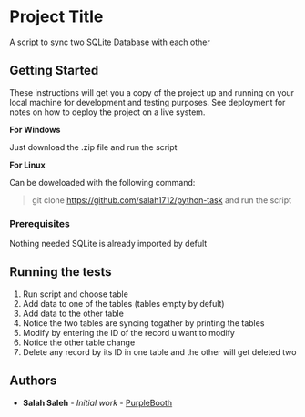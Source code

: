 # Project Title

A script to sync two SQLite Database with each other

## Getting Started

These instructions will get you a copy of the project up and running on your local machine for development and testing purposes. See deployment for notes on how to deploy the project on a live system.

**For Windows** 

Just download the .zip file and run the script

**For Linux**
 
Can be doweloaded with the following command:
> git clone https://github.com/salah1712/python-task and run the script

### Prerequisites

Nothing needed SQLite is already imported by defult

## Running the tests

1. Run script and choose table
2. Add data to one of the tables (tables empty by defult)
3. Add data to the other table 
4. Notice the two tables are syncing togather by printing the tables
5. Modify by entering the ID of the record u want to modify
6. Notice the other table change
7. Delete any record by its ID in one table and the other will get deleted two


## Authors

* **Salah Saleh** - *Initial work* - [PurpleBooth](https://github.com/PurpleBooth)
